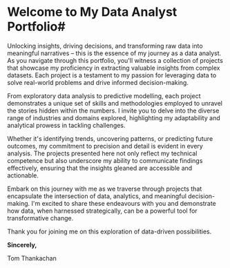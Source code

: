 # Welcome to My Data Analyst Portfolio#

Unlocking insights, driving decisions, and transforming raw data into meaningful narratives – this is the essence of my journey as a data analyst. As you navigate through this portfolio, you'll witness a collection of projects that showcase my proficiency in extracting valuable insights from complex datasets. Each project is a testament to my passion for leveraging data to solve real-world problems and drive informed decision-making.

From exploratory data analysis to predictive modelling, each project demonstrates a unique set of skills and methodologies employed to unravel the stories hidden within the numbers. I invite you to delve into the diverse range of industries and domains explored, highlighting my adaptability and analytical prowess in tackling challenges.

Whether it's identifying trends, uncovering patterns, or predicting future outcomes, my commitment to precision and detail is evident in every analysis. The projects presented here not only reflect my technical competence but also underscore my ability to communicate findings effectively, ensuring that the insights gleaned are accessible and actionable.

Embark on this journey with me as we traverse through projects that encapsulate the intersection of data, analytics, and meaningful decision-making. I'm excited to share these endeavours with you and demonstrate how data, when harnessed strategically, can be a powerful tool for transformative change.

Thank you for joining me on this exploration of data-driven possibilities.

**Sincerely,**

Tom Thankachan  
